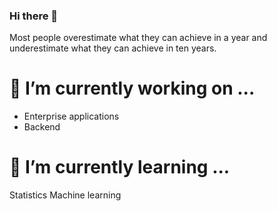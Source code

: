 ### Hi there 👋

Most people overestimate what they can achieve in a year and underestimate what they can achieve in ten years.

# 🔭 I’m currently working on ...
  - Enterprise applications
  - Backend 
  
    
# 🌱 I’m currently learning ...
  Statistics
  Machine learning
  
<!--
**YogeshGK/YogeshGK** is a ✨ _special_ ✨ repository because its `README.md` (this file) appears on your GitHub profile.

Here are some ideas to get you started:

- 🔭 I’m currently working on ...
- 🌱 I’m currently learning ...
- 👯 I’m looking to collaborate on ...
- 🤔 I’m looking for help with ...
- 💬 Ask me about ...
- 📫 How to reach me: ...
- 😄 Pronouns: ...
- ⚡ Fun fact: ...
-->
